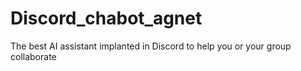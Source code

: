 # Discord_chabot_agnet
The best AI assistant implanted in Discord to help you or your group collaborate
